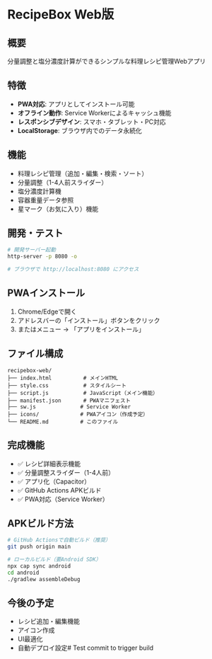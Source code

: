 # RecipeBox Web版

## 概要
分量調整と塩分濃度計算ができるシンプルな料理レシピ管理Webアプリ

## 特徴
- **PWA対応**: アプリとしてインストール可能
- **オフライン動作**: Service Workerによるキャッシュ機能
- **レスポンシブデザイン**: スマホ・タブレット・PC対応
- **LocalStorage**: ブラウザ内でのデータ永続化

## 機能
- 料理レシピ管理（追加・編集・検索・ソート）
- 分量調整（1-4人前スライダー）
- 塩分濃度計算機
- 容器重量データ参照
- 星マーク（お気に入り）機能

## 開発・テスト
```bash
# 開発サーバー起動
http-server -p 8080 -o

# ブラウザで http://localhost:8080 にアクセス
```

## PWAインストール
1. Chrome/Edgeで開く
2. アドレスバーの「インストール」ボタンをクリック
3. またはメニュー → 「アプリをインストール」

## ファイル構成
```
recipebox-web/
├── index.html          # メインHTML
├── style.css           # スタイルシート
├── script.js           # JavaScript（メイン機能）
├── manifest.json       # PWAマニフェスト
├── sw.js              # Service Worker
├── icons/             # PWAアイコン（作成予定）
└── README.md          # このファイル
```

## 完成機能
- ✅ レシピ詳細表示機能
- ✅ 分量調整スライダー（1-4人前）
- ✅ アプリ化（Capacitor）
- ✅ GitHub Actions APKビルド
- ✅ PWA対応（Service Worker）

## APKビルド方法
```bash
# GitHub Actionsで自動ビルド（推奨）
git push origin main

# ローカルビルド（要Android SDK）
npx cap sync android
cd android
./gradlew assembleDebug
```

## 今後の予定
- レシピ追加・編集機能
- アイコン作成
- UI最適化
- 自動デプロイ設定# Test commit to trigger build
